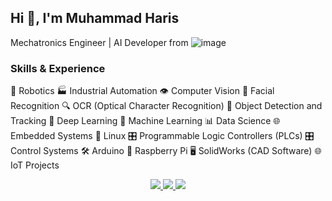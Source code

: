 ## Hi 👋, I'm Muhammad Haris
Mechatronics Engineer | AI Developer from ![image](https://github.com/mharis1998/mharis1998/assets/108782925/5d329b91-19bb-4caa-8a6f-4c575cf06bb3)

### Skills & Experience

🤖 Robotics
🏭 Industrial Automation
👁️ Computer Vision
📸 Facial Recognition
🔍 OCR (Optical Character Recognition)
🎯 Object Detection and Tracking
🧠 Deep Learning
🤖 Machine Learning
📊 Data Science
🌐 Embedded Systems
🐧 Linux
🎛️ Programmable Logic Controllers (PLCs)
🎛️ Control Systems
🛠️ Arduino
🍓 Raspberry Pi
🖥️ SolidWorks (CAD Software)
🌐 IoT Projects

<div align="center"> 
  <a href="mailto:pedro.sales.muniz@gmail.com">
    <img src="https://img.shields.io/badge/Gmail-333333?style=for-the-badge&logo=gmail&logoColor=red" />
  </a>
  <a href="https://linkedin.com/in/pedro-sales-muniz" target="_blank">
    <img src="https://img.shields.io/badge/LinkedIn-0077B5?style=for-the-badge&logo=linkedin&logoColor=white" target="_blank" />
  </a>
  <a href="https://salesp07.github.io" target="_blank">
     <img src="https://img.shields.io/badge/Portfolio-FF5722?style=for-the-badge&logo=todoist&logoColor=white" target="_blank" /> <!-- sqlite, safari, google-chrome are other good icon options -->
  </a>
</div>
